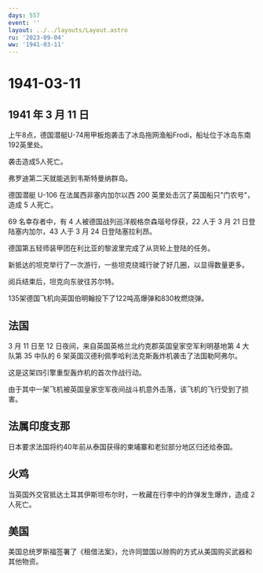```yaml
---
days: 557
event: ''
layout: ../../layouts/Layout.astro
ru: '2023-09-04'
ww: '1941-03-11'
---
```


# 1941-03-11

## 1941 年 3 月 11 日

上午8点，德国潜艇U-74用甲板炮袭击了冰岛拖网渔船Frodi，船址位于冰岛东南192英里处。

袭击造成5人死亡。

弗罗迪第二天就能逃到韦斯特曼纳群岛。

德国潜艇 U-106 在法属西非塞内加尔以西 200
英里处击沉了英国船只"门农号"，造成 5 人死亡。

69 名幸存者中，有 4 人被德国战列巡洋舰格奈森瑙号俘获，22 人于 3 月 21
日登陆塞内加尔，43 人于 3 月 24 日登陆塞拉利昂。

德国第五轻师装甲团在利比亚的黎波里完成了从货轮上登陆的任务。

新抵达的坦克举行了一次游行，一些坦克绕城行驶了好几圈，以显得数量更多。

阅兵结束后，坦克向东驶往苏尔特。

135架德国飞机向英国伯明翰投下了122吨高爆弹和830枚燃烧弹。

## 法国

3 月 11 日至 12 日夜间，来自英国英格兰北约克郡英国皇家空军利明基地第 4
大队第 35 中队的 6 架英国汉德利佩季哈利法克斯轰炸机袭击了法国勒阿弗尔。

这是这架四引擎重型轰炸机的首次作战行动。

由于其中一架飞机被英国皇家空军夜间战斗机意外击落，该飞机的飞行受到了损害。

## 法属印度支那

日本要求法国将约40年前从泰国获得的柬埔寨和老挝部分地区归还给泰国。

## 火鸡

当英国外交官抵达土耳其伊斯坦布尔时，一枚藏在行李中的炸弹发生爆炸，造成 2
人死亡。

## 美国

美国总统罗斯福签署了《租借法案》，允许同盟国以赊购的方式从美国购买武器和其他物资。